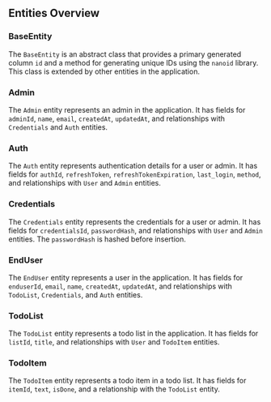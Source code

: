 ## Entities Overview

### BaseEntity
The `BaseEntity` is an abstract class that provides a primary generated column `id` and a method for generating unique IDs using the `nanoid` library. This class is extended by other entities in the application.

### Admin
The `Admin` entity represents an admin in the application. It has fields for `adminId`, `name`, `email`, `createdAt`, `updatedAt`, and relationships with `Credentials` and `Auth` entities.

### Auth
The `Auth` entity represents authentication details for a user or admin. It has fields for `authId`, `refreshToken`, `refreshTokenExpiration`, `last_login`, `method`, and relationships with `User` and `Admin` entities.

### Credentials
The `Credentials` entity represents the credentials for a user or admin. It has fields for `credentialsId`, `passwordHash`, and relationships with `User` and `Admin` entities. The `passwordHash` is hashed before insertion.

### EndUser
The `EndUser` entity represents a user in the application. It has fields for `enduserId`, `email`, `name`, `createdAt`, `updatedAt`, and relationships with `TodoList`, `Credentials`, and `Auth` entities.

### TodoList
The `TodoList` entity represents a todo list in the application. It has fields for `listId`, `title`, and relationships with `User` and `TodoItem` entities.

### TodoItem
The `TodoItem` entity represents a todo item in a todo list. It has fields for `itemId`, `text`, `isDone`, and a relationship with the `TodoList` entity.